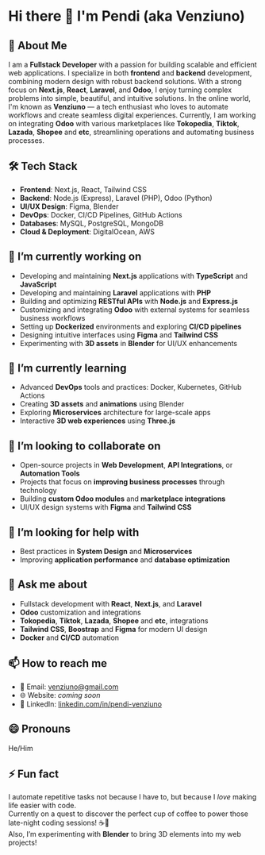 # Hi there 👋 I'm Pendi (aka Venziuno)

## 🚀 About Me
I am a **Fullstack Developer** with a passion for building scalable and efficient web applications. I specialize in both **frontend** and **backend** development, combining modern design with robust backend solutions. With a strong focus on **Next.js**, **React**, **Laravel**, and **Odoo**, I enjoy turning complex problems into simple, beautiful, and intuitive solutions.
In the online world, I'm known as **Venziuno** — a tech enthusiast who loves to automate workflows and create seamless digital experiences.
Currently, I am working on integrating **Odoo** with various marketplaces like **Tokopedia**, **Tiktok**, **Lazada**, **Shopee** and **etc**, streamlining operations and automating business processes.

## 🛠 Tech Stack
- **Frontend**: Next.js, React, Tailwind CSS  
- **Backend**: Node.js (Express), Laravel (PHP), Odoo (Python)  
- **UI/UX Design**: Figma, Blender  
- **DevOps**: Docker, CI/CD Pipelines, GitHub Actions  
- **Databases**: MySQL, PostgreSQL, MongoDB  
- **Cloud & Deployment**: DigitalOcean, AWS

## 🔭 I’m currently working on
- Developing and maintaining **Next.js** applications with **TypeScript** and **JavaScript**
- Developing and maintaining **Laravel** applications with **PHP**
- Building and optimizing **RESTful APIs** with **Node.js** and **Express.js**
- Customizing and integrating **Odoo** with external systems for seamless business workflows
- Setting up **Dockerized** environments and exploring **CI/CD pipelines**
- Designing intuitive interfaces using **Figma** and **Tailwind CSS**
- Experimenting with **3D assets** in **Blender** for UI/UX enhancements

## 🌱 I’m currently learning
- Advanced **DevOps** tools and practices: Docker, Kubernetes, GitHub Actions  
- Creating **3D assets** and **animations** using Blender
- Exploring **Microservices** architecture for large-scale apps
- Interactive **3D web experiences** using **Three.js**

## 👯 I’m looking to collaborate on
- Open-source projects in **Web Development**, **API Integrations**, or **Automation Tools**  
- Projects that focus on **improving business processes** through technology  
- Building **custom Odoo modules** and **marketplace integrations**  
- UI/UX design systems with **Figma** and **Tailwind CSS**

## 🤔 I’m looking for help with
- Best practices in **System Design** and **Microservices**  
- Improving **application performance** and **database optimization**  

## 💬 Ask me about
- Fullstack development with **React**, **Next.js**, and **Laravel**
- **Odoo** customization and integrations  
- **Tokopedia**, **Tiktok**, **Lazada**, **Shopee** and **etc**, integrations  
- **Tailwind CSS**, **Boostrap** and **Figma** for modern UI design  
- **Docker** and **CI/CD** automation

## 📫 How to reach me
- 📧 Email: [venziuno@gmail.com](mailto:venziuno@gmail.com)  
- 🌐 Website: _coming soon_  
- 💼 LinkedIn: [linkedin.com/in/pendi-venziuno](https://www.linkedin.com/in/pendi-venziuno/)

## 😄 Pronouns
He/Him

## ⚡ Fun fact
I automate repetitive tasks not because I have to, but because I *love* making life easier with code.  
Currently on a quest to discover the perfect cup of coffee to power those late-night coding sessions! ☕🚀  
Also, I’m experimenting with **Blender** to bring 3D elements into my web projects!
